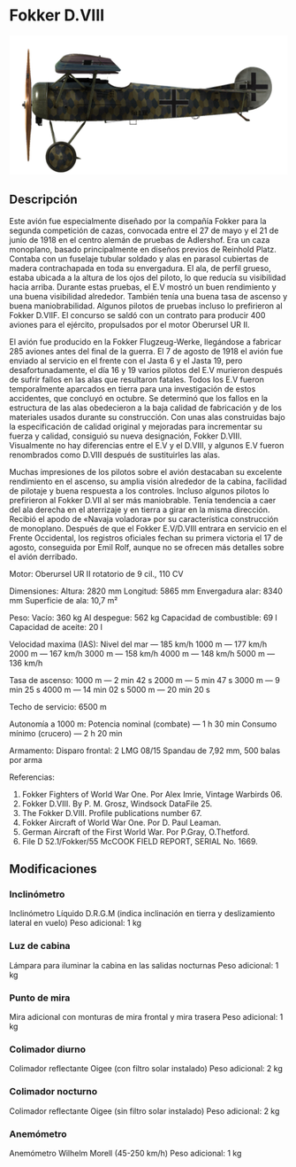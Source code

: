 # Fokker D.VIII

![fokkerd8](../images/fokkerd8.png)

## Descripción

Este avión fue especialmente diseñado por la compañía Fokker para la segunda competición de cazas, convocada entre el 27 de mayo y el 21 de junio de 1918 en el centro alemán de pruebas de Adlershof. Era un caza monoplano, basado principalmente en diseños previos de Reinhold Platz. Contaba con un fuselaje tubular soldado y alas en parasol cubiertas de madera contrachapada en toda su envergadura. El ala, de perfil grueso, estaba ubicada a la altura de los ojos del piloto, lo que reducía su visibilidad hacia arriba. Durante estas pruebas, el E.V mostró un buen rendimiento y una buena visibilidad alrededor. También tenía una buena tasa de ascenso y buena maniobrabilidad. Algunos pilotos de pruebas incluso lo prefirieron al Fokker D.VIIF. El concurso se saldó con un contrato para producir 400 aviones para el ejército, propulsados por el motor Oberursel UR II.

El avión fue producido en la Fokker Flugzeug-Werke, llegándose a fabricar 285 aviones antes del final de la guerra. El 7 de agosto de 1918 el avión fue enviado al servicio en el frente con el Jasta 6 y el Jasta 19, pero desafortunadamente, el día 16 y 19 varios pilotos del E.V murieron después de sufrir fallos en las alas que resultaron fatales. Todos los E.V fueron temporalmente aparcados en tierra para una investigación de estos accidentes, que concluyó en octubre. Se determinó que los fallos en la estructura de las alas obedecieron a la baja calidad de fabricación y de los materiales usados durante su construcción. Con unas alas construidas bajo la especificación de calidad original y mejoradas para incrementar su fuerza y calidad, consiguió su nueva designación, Fokker D.VIII. Visualmente no hay diferencias entre el E.V y el D.VIII, y algunos E.V fueron renombrados como D.VIII después de sustituirles las alas.

Muchas impresiones de los pilotos sobre el avión destacaban su excelente rendimiento en el ascenso, su amplia visión alrededor de la cabina, facilidad de pilotaje y buena respuesta a los controles. Incluso algunos pilotos lo prefirieron al Fokker D.VII al ser más maniobrable. Tenía tendencia a caer del ala derecha en el aterrizaje y en tierra a girar en la misma dirección. Recibió el apodo de «Navaja voladora» por su característica construcción de monoplano. Después de que el Fokker E.V/D.VIII entrara en servicio en el Frente Occidental, los registros oficiales fechan su primera victoria el 17 de agosto, conseguida por Emil Rolf, aunque no se ofrecen más detalles sobre el avión derribado.


Motor:
Oberursel UR II rotatorio de 9 cil., 110 CV

Dimensiones:
Altura: 2820 mm
Longitud: 5865 mm
Envergadura alar: 8340 mm
Superficie de ala: 10,7 m²

Peso:
Vacío: 360 kg
Al despegue: 562 kg
Capacidad de combustible: 69 l
Capacidad de aceite: 20 l

Velocidad maxima (IAS):
Nivel del mar — 185 km/h
1000 m — 177 km/h
2000 m — 167 km/h
3000 m — 158 km/h
4000 m — 148 km/h
5000 m — 136 km/h

Tasa de ascenso:
1000 m — 2 min 42 s
2000 m — 5 min 47 s
3000 m — 9 min 25 s
4000 m — 14 min 02 s
5000 m — 20 min 20 s

Techo de servicio: 6500 m

Autonomía a 1000 m:
Potencia nominal (combate) — 1 h 30 min
Consumo mínimo (crucero) — 2 h 20 min

Armamento:
Disparo frontal: 2 LMG 08/15 Spandau de 7,92 mm, 500 balas por arma

Referencias:
1) Fokker Fighters of World War One. Por Alex Imrie, Vintage Warbirds 06.
2) Fokker D.VIII. By P. M. Grosz, Windsock DataFile 25.
3) The Fokker D.VIII. Profile publications number  67.
4) Fokker Aircraft of World War One. Por D. Paul Leaman.
5) German Aircraft of the First World War. Por P.Gray, O.Thetford.
6) File D 52.1/Fokker/55 McCOOK FIELD REPORT, SERIAL No. 1669.

## Modificaciones


### Inclinómetro

Inclinómetro Líquido D.R.G.M (indica inclinación en tierra y deslizamiento lateral en vuelo)
Peso adicional: 1 kg


### Luz de cabina

Lámpara para iluminar la cabina en las salidas nocturnas
Peso adicional: 1 kg


### Punto de mira

Mira adicional con monturas de mira frontal y mira trasera
Peso adicional: 1 kg


### Colimador diurno

Colimador reflectante Oigee (con filtro solar instalado)
Peso adicional: 2 kg


### Colimador nocturno

Colimador reflectante Oigee (sin filtro solar instalado)
Peso adicional: 2 kg


### Anemómetro

Anemómetro Wilhelm Morell (45-250 km/h)
Peso adicional: 1 kg
